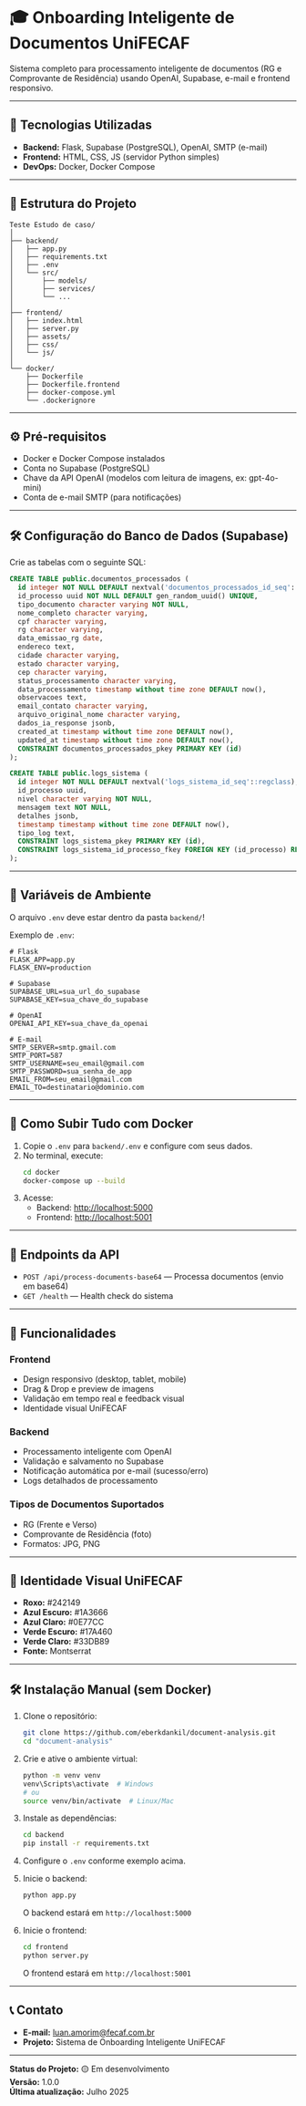 # 🎓 Onboarding Inteligente de Documentos UniFECAF

Sistema completo para processamento inteligente de documentos (RG e Comprovante de Residência) usando OpenAI, Supabase, e-mail e frontend responsivo.

---

## 🚀 Tecnologias Utilizadas

- **Backend:** Flask, Supabase (PostgreSQL), OpenAI, SMTP (e-mail)
- **Frontend:** HTML, CSS, JS (servidor Python simples)
- **DevOps:** Docker, Docker Compose

---

## 📁 Estrutura do Projeto

```
Teste Estudo de caso/
│
├── backend/
│   ├── app.py
│   ├── requirements.txt
│   ├── .env
│   └── src/
│       ├── models/
│       ├── services/
│       └── ...
│
├── frontend/
│   ├── index.html
│   ├── server.py
│   ├── assets/
│   ├── css/
│   └── js/
│
└── docker/
    ├── Dockerfile
    ├── Dockerfile.frontend
    ├── docker-compose.yml
    └── .dockerignore
```

---

## ⚙️ Pré-requisitos

- Docker e Docker Compose instalados
- Conta no Supabase (PostgreSQL)
- Chave da API OpenAI (modelos com leitura de imagens, ex: gpt-4o-mini)
- Conta de e-mail SMTP (para notificações)

---

## 🛠️ Configuração do Banco de Dados (Supabase)

Crie as tabelas com o seguinte SQL:

```sql
CREATE TABLE public.documentos_processados (
  id integer NOT NULL DEFAULT nextval('documentos_processados_id_seq'::regclass),
  id_processo uuid NOT NULL DEFAULT gen_random_uuid() UNIQUE,
  tipo_documento character varying NOT NULL,
  nome_completo character varying,
  cpf character varying,
  rg character varying,
  data_emissao_rg date,
  endereco text,
  cidade character varying,
  estado character varying,
  cep character varying,
  status_processamento character varying,
  data_processamento timestamp without time zone DEFAULT now(),
  observacoes text,
  email_contato character varying,
  arquivo_original_nome character varying,
  dados_ia_response jsonb,
  created_at timestamp without time zone DEFAULT now(),
  updated_at timestamp without time zone DEFAULT now(),
  CONSTRAINT documentos_processados_pkey PRIMARY KEY (id)
);

CREATE TABLE public.logs_sistema (
  id integer NOT NULL DEFAULT nextval('logs_sistema_id_seq'::regclass),
  id_processo uuid,
  nivel character varying NOT NULL,
  mensagem text NOT NULL,
  detalhes jsonb,
  timestamp timestamp without time zone DEFAULT now(),
  tipo_log text,
  CONSTRAINT logs_sistema_pkey PRIMARY KEY (id),
  CONSTRAINT logs_sistema_id_processo_fkey FOREIGN KEY (id_processo) REFERENCES public.documentos_processados(id_processo)
);
```

---

## 🔑 Variáveis de Ambiente

O arquivo `.env` deve estar dentro da pasta `backend/`!

Exemplo de `.env`:

```env
# Flask
FLASK_APP=app.py
FLASK_ENV=production

# Supabase
SUPABASE_URL=sua_url_do_supabase
SUPABASE_KEY=sua_chave_do_supabase

# OpenAI
OPENAI_API_KEY=sua_chave_da_openai

# E-mail
SMTP_SERVER=smtp.gmail.com
SMTP_PORT=587
SMTP_USERNAME=seu_email@gmail.com
SMTP_PASSWORD=sua_senha_de_app
EMAIL_FROM=seu_email@gmail.com
EMAIL_TO=destinatario@dominio.com
```

---

## 🐳 Como Subir Tudo com Docker

1. Copie o `.env` para `backend/.env` e configure com seus dados.
2. No terminal, execute:
   ```bash
   cd docker
   docker-compose up --build
   ```
3. Acesse:
   - Backend: [http://localhost:5000](http://localhost:5000)
   - Frontend: [http://localhost:5001](http://localhost:5001)

---

## 🔌 Endpoints da API

- `POST /api/process-documents-base64` — Processa documentos (envio em base64)
- `GET /health` — Health check do sistema

---

## 📝 Funcionalidades

### Frontend
- Design responsivo (desktop, tablet, mobile)
- Drag & Drop e preview de imagens
- Validação em tempo real e feedback visual
- Identidade visual UniFECAF

### Backend
- Processamento inteligente com OpenAI
- Validação e salvamento no Supabase
- Notificação automática por e-mail (sucesso/erro)
- Logs detalhados de processamento

### Tipos de Documentos Suportados
- RG (Frente e Verso)
- Comprovante de Residência (foto)
- Formatos: JPG, PNG

---

## 🎨 Identidade Visual UniFECAF

- **Roxo:** #242149
- **Azul Escuro:** #1A3666
- **Azul Claro:** #0E77CC
- **Verde Escuro:** #17A460
- **Verde Claro:** #33DB89
- **Fonte:** Montserrat

---

## 🛠️ Instalação Manual (sem Docker)

1. Clone o repositório:
   ```bash
   git clone https://github.com/eberkdankil/document-analysis.git
   cd "document-analysis"
   ```
2. Crie e ative o ambiente virtual:
   ```bash
   python -m venv venv
   venv\Scripts\activate  # Windows
   # ou
   source venv/bin/activate  # Linux/Mac
   ```
3. Instale as dependências:
   ```bash
   cd backend
   pip install -r requirements.txt
   ```
4. Configure o `.env` conforme exemplo acima.

5. Inicie o backend:
   ```bash
   python app.py
   ```
   O backend estará em `http://localhost:5000`

6. Inicie o frontend:
   ```bash
   cd frontend
   python server.py
   ```
   O frontend estará em `http://localhost:5001`

---

## 📞 Contato

- **E-mail:** luan.amorim@fecaf.com.br
- **Projeto:** Sistema de Onboarding Inteligente UniFECAF

---

**Status do Projeto:** 🟡 Em desenvolvimento  
**Versão:** 1.0.0  
**Última atualização:** Julho 2025
